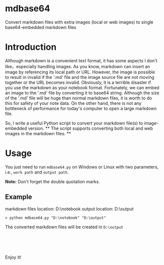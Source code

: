 # mdbase64
Convert markdown files with extra images (local or web images) to single base64-embedded markdown files

# Introduction
Although markdown is a convenient text format, it has some aspects I don't like，especially handling images.
As you know, markdown can insert an image by referencing its local path or URL.
However, the image is possible to result in invalid if the '.md' file and the image source file are not moving together or the URL becomes invalid.
Obviously, it is a terrible disaster if you use the markdown as your notebook format. 
Fortunately, we can embed an image to the '.md' file by converting it to base64 string.
Although the size of the '.md' file will be huge than normal markdown files, it is worth to do this for safety of your note data.
On the other hand, there is not any bottleneck of performance for today's computer to open a large markdown file. 

So, I write a useful Python script to convert your markdown file(s) to image-embedded version.
** The script supports converting both local and web images in the markdown files. **

# Usage
You just need to run `mdbase64.py` on Windows or Linux with two parameters, i.e., `work path` and `output path`.

**Note:** Don't forget the double quotation marks.

## Example
markdown files location: D:\notebook
output location: D:\output

```
> python mdbase64.py "D:\notebook" "D:\output"
```

The converted markdown files will be created in `D:\output`

<br>
<br>
<br>
<br>
Enjoy it!
